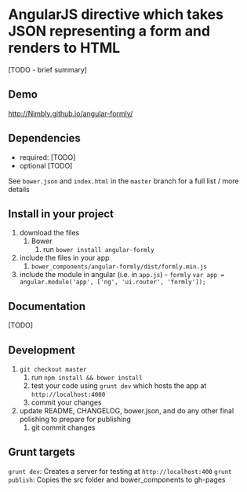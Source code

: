 # AngularJS directive which takes JSON representing a form and renders to HTML

[TODO - brief summary]

## Demo
http://Nimbly.github.io/angular-formly/

## Dependencies
- required:
	[TODO]
- optional
	[TODO]

See `bower.json` and `index.html` in the `master` branch for a full list / more details

## Install in your project
1. download the files
	1. Bower
		1. run `bower install angular-formly`
2. include the files in your app
	1. `bower_components/angular-formly/dist/formly.min.js`
3. include the module in angular (i.e. in `app.js`) - `formly`
	`var app = angular.module('app', ['ng', 'ui.router', 'formly']);`

## Documentation
[TODO]

## Development

1. `git checkout master`
	1. run `npm install && bower install`
	2. test your code using `grunt dev` which hosts the app at `http://localhost:4000`
	3. commit your changes
3. update README, CHANGELOG, bower.json, and do any other final polishing to prepare for publishing
	1. git commit changes

## Grunt targets
`grunt dev`: Creates a server for testing at `http://localhost:400`
`grunt publish`: Copies the src folder and bower_components to gh-pages
